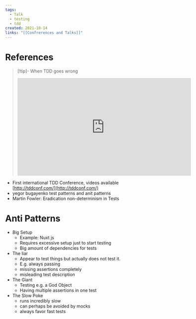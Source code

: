 ```yaml
---
tags:
  - Talk
  - testing
  - tdd
created: 2021-10-14
links: "[[Confrerences and Talks]]"
---
```

# References

> [!tip]- When TDD goes wrong 
> <iframe width="560" height="315" src="https://www.youtube.com/embed/UWtEVKVPBQ0?si=3ElPQDuXJhzp8is6" title="YouTube video player" frameborder="0" allow="accelerometer; autoplay; clipboard-write; encrypted-media; gyroscope; picture-in-picture; web-share" referrerpolicy="strict-origin-when-cross-origin" allowfullscreen></iframe>
* First international TDD Conference, videos available [http://tddconf.com/](http://tddconf.com/)
* yegor bugayenko test patterns and anit patterns
* Martin Fowler: Eradication non-determinism in Tests
# Anti Patterns
* Big Setup
    * Example: Nuxt js
    * Requires excessive setup just to start testing
    * Big amount of dependencies for tests
* The liar
    * Appear to test things but actually does not test it. 
    * E.g. always passing
    * missing assertions completely
    * misleading test description
* The Giant
    * Testing e.g. a God Object
    * Having multiple assertions in one test
* The Slow Poke
    * runs incredibly slow
    * can perhaps be avoided by mocks
    * always favor fast tests